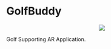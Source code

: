 # GolfBuddy
<div align="center">
	<img src="https://img.shields.io/badge/Android-3DDC84?style=flat&logo=Java&logoColor=white" />
</div>

Golf Supporting AR Application.
